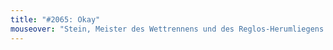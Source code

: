 ```yaml
---
title: "#2065: Okay"
mouseover: "Stein, Meister des Wettrennens und des Reglos-Herumliegens zugleich."
---
```


